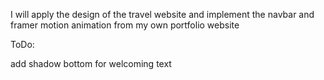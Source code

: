 
I will apply the design of the travel website and implement the navbar and framer motion animation from my own portfolio website

ToDo:

add shadow bottom for welcoming text